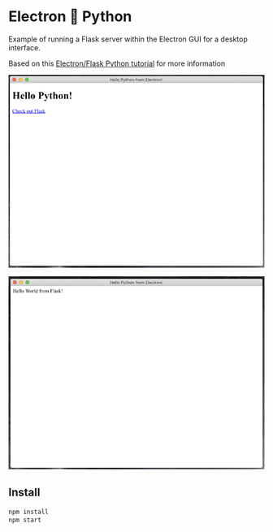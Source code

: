 # Electron 💛  Python

Example of running a Flask server within the Electron GUI for a desktop interface.

Based on this [Electron/Flask Python tutorial](https://www.techiediaries.com/flask-electron-tutorial/) for more information

![Electron Python](/docs/images/index.png)

![Electron Python](/docs/images/flask.png)

## Install

```
npm install
npm start
```
